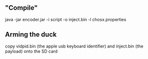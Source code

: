 ## "Compile"
java -jar encoder.jar -i script -o inject.bin -l chosx.properties

## Arming the duck
copy vidpid.bin (the apple usb keyboard identifier) and inject.bin (the payload) onto the SD card
